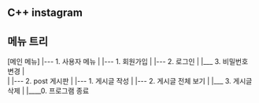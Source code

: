 ## C++ instagram 

## 메뉴 트리
[메인 메뉴]
|--- 1. 사용자 메뉴
|    |--- 1. 회원가입 
|    |--- 2. 로그인
|    |___ 3. 비밀번호 변경
|  
|
|--- 2. post 게시판 
|    |--- 1. 게시글 작성
|    |--- 2. 게시글 전체 보기
|    |___ 3. 게시글 삭제
|
|____0. 프로그램 종료


